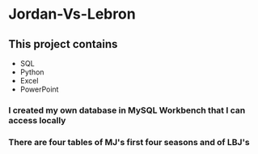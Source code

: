 # Jordan-Vs-Lebron

## This project contains

- SQL
- Python
- Excel
- PowerPoint

### I created my own database in MySQL Workbench that I can access locally
### There are four tables of MJ's first four seasons and of LBJ's
